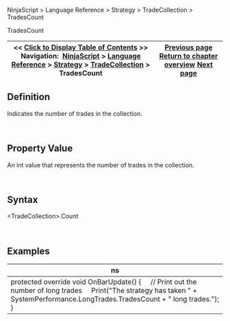 ﻿


NinjaScript \> Language Reference \> Strategy \> TradeCollection \> TradesCount






















TradesCount







| \<\< [Click to Display Table of Contents](tradecollection_tradescount.md) \>\> **Navigation:**     [NinjaScript](ninjascript.md) \> [Language Reference](language_reference_wip.md) \> [Strategy](strategy.md) \> [TradeCollection](tradecollection.md) \> TradesCount | [Previous page](tradecollection.md) [Return to chapter overview](tradecollection.md) [Next page](eventrades.md) |
| --- | --- |











## Definition


Indicates the number of trades in the collection.


 


## Property Value


An int value that represents the number of trades in the collection.


 


## Syntax
\<TradeCollection\>.Count


 


## Examples




| ns |
| --- |
| protected override void OnBarUpdate() {      // Print out the number of long trades      Print("The strategy has taken " \+ SystemPerformance.LongTrades.TradesCount \+ " long trades."); } |









